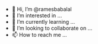 - 👋 Hi, I’m @ramesbabalal
- 👀 I’m interested in ...
- 🌱 I’m currently learning ...
- 💞️ I’m looking to collaborate on ...
- 📫 How to reach me ...

<!---
ramesbabalal/ramesbabalal is a ✨ special ✨ repository because its `README.md` (this file) appears on your GitHub profile.
You can click the Preview link to take a look at your changes.
--->

